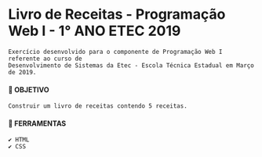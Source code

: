 # Livro de Receitas - Programação Web I - 1° ANO ETEC 2019
    Exercício desenvolvido para o componente de Programação Web I referente ao curso de 
    Desenvolvimento de Sistemas da Etec - Escola Técnica Estadual em Março de 2019.

#### 📝 OBJETIVO
    Construir um livro de receitas contendo 5 receitas.
    
#### 📌 FERRAMENTAS
    ✔️ HTML
    ✔️ CSS


